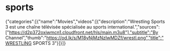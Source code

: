 # sports
{"categories":[{"name":"Movies","videos":[{"description":"Wrestling Sports 3 est une chaîne télévisée spécialisée au sports international.","sources":["https://d2p372oxiwmcn1.cloudfront.net/hls/main.m3u8"],"subtitle":"By Channel","thumb":"https://od.lk/s/M18yNjMzNzIwMDZf/wrestl.png","title":"WRESTLING SPORTS 3"}]}]}


